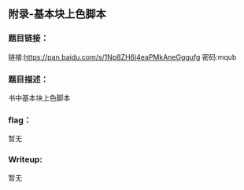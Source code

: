 ## 附录-基本块上色脚本

### 题目链接：

链接:https://pan.baidu.com/s/1Np8ZH6j4eaPMkAneGggufg  密码:mqub

### 题目描述：

书中基本块上色脚本

### flag：

暂无

### Writeup:

暂无